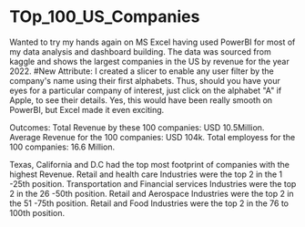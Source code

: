# TOp_100_US_Companies
Wanted to try my hands again on MS Excel having used PowerBI for most of my data analysis and dashboard building.
The data was sourced from kaggle and shows the largest companies in the US by revenue for the year 2022.
#New Attribute:
I created a slicer to enable any user filter by the company's name using their first alphabets. Thus, should you have your eyes for a particular company of interest, just click on the alphabet "A" if Apple, to see their details.
Yes, this would have been really smooth on PowerBI, but Excel made it even exciting.

Outcomes:
Total Revenue by these 100 companies: USD 10.5Million.
Average Revenue for the 100 companies: USD 104k.
Total employess for the 100 companies: 16.6 Million.

Texas, California and D.C had the top most footprint of companies with the highest Revenue.
Retail and health care Industries were the top 2 in the 1 -25th position.
Transportation  and Financial services Industries were the top 2 in the 26 -50th position.
Retail and Aerospace  Industries were the top 2 in the 51 -75th position.
Retail and Food Industries were the top 2 in the 76 to 100th position.
